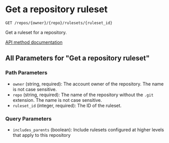 # Get a repository ruleset

`GET /repos/{owner}/{repo}/rulesets/{ruleset_id}`

Get a ruleset for a repository.

[API method documentation](https://docs.github.com/rest/repos/rules#get-a-repository-ruleset)

## All Parameters for "Get a repository ruleset"

### Path Parameters

- `owner` (string, required): The account owner of the repository. The name is not case sensitive.
- `repo` (string, required): The name of the repository without the `.git` extension. The name is not case sensitive.
- `ruleset_id` (integer, required): The ID of the ruleset.
### Query Parameters

- `includes_parents` (boolean): Include rulesets configured at higher levels that apply to this repository